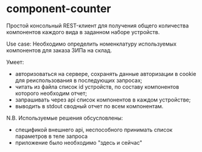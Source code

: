 # component-counter

Простой консольный REST-клиент для получения общего количества компонентов каждого вида в заданном наборе устройств.

Use case:
Необходимо определить номенклатуру используемых компонентов для заказа ЗИПа на склад. 

Умеет:
- авторизоваться на сервере, сохранять данные авторизации в cookie для реиспользования в последующих запросах;
- читать из файла список id устройств, по составу компонентов которого необходим отчет;
- запрашивать через api список компонентов в каждом устройстве;
- выводить в stdout сводный отчет по всем компонентам.

N.B. Используемые решения обсусловлены:
- спецификой внешнего api, неспособного принимать список параметров в теле запроса
- приложение было необходимо "здесь и сейчас"
